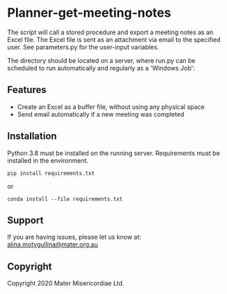 Planner-get-meeting-notes
========

The script will call a stored procedure and export a meeting notes as an Excel file.
The Excel file is sent as an attachment via email to the specified user.
See parameters.py for the user-input variables. 

The directory should be located on a server, where run.py can be scheduled to run automatically and regularly as a 'Windows Job':


Features
--------

- Create an Excel as a buffer file, without using any physical space
- Send email automatically if a new meeting was completed

Installation
------------

Python 3.8 must be installed on the running server.
Requirements must be installed in the environment.

```pip install requirements.txt```

or

```conda install --file requirements.txt```


Support
-------

If you are having issues, please let us know at:
alina.motygullina@mater.org.au

Copyright
-------

Copyright 2020 Mater Misericordiae Ltd.